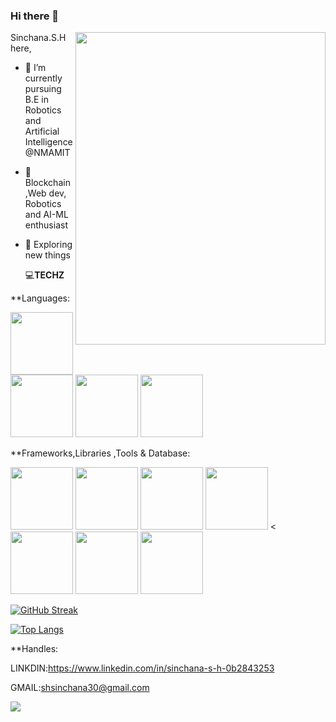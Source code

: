 ### Hi there 👋


<img align="right" width="400" height="500" src="https://user-images.githubusercontent.com/116704673/222961061-92cc20d7-e794-4eb5-acfa-76b1f993aadf.png">


Sinchana.S.H here,
- 🔭 I’m currently pursuing B.E in Robotics and Artificial Intelligence@NMAMIT
- 🌱 Blockchain ,Web dev, Robotics and AI-ML enthusiast
- 🍓 Exploring new things 
       
  💻**TECHZ**
   

**Languages:



 <img src="https://user-images.githubusercontent.com/116704673/220575989-f83bbca6-56ab-448c-9677-dbb3682ae5e2.png" width="100" height="100"> <img src="https://user-images.githubusercontent.com/116704673/220576101-71db229e-1780-4bbd-8753-2ce20933b99c.png" width="100" height="100">   <img src="https://user-images.githubusercontent.com/116704673/220576235-02fe15ed-14f3-413f-a15a-124fb4258d85.png" width="100" height="100">   <img src="https://user-images.githubusercontent.com/116704673/220582364-1910677c-8405-41ee-b709-86c07f5647dd.png" width="100" height="100">


**Frameworks,Libraries ,Tools & Database:


<img src="https://user-images.githubusercontent.com/116704673/220576972-e17651f5-5528-4e93-85ac-beae9e7537a8.png" width="100" height="100">   <img src="https://user-images.githubusercontent.com/116704673/220581396-922377c4-2d1a-46d1-9be4-c881e35fcd1d.png" width="100" height="100">  <img src="https://user-images.githubusercontent.com/116704673/220581685-5543c840-943c-44dd-a880-be1a6801697f.png" width="100" height="100">  <img src="https://user-images.githubusercontent.com/116704673/220582029-c7b15a47-20a6-403a-a22a-79e3af490743.png" width="100" height="100">   < <img src="https://user-images.githubusercontent.com/116704673/220587811-bd240ddd-d967-4288-a671-8798e0c6e562.png" width="100" height="100">    <img src="https://user-images.githubusercontent.com/116704673/224311798-43fcf9f1-ce40-45e5-92a3-be216b7da8c0.png" width="100" height="100">  <img src="https://github.com/Sinchana-SH/Sinchana-SH/assets/116704673/a70b043e-2fc2-4d41-82fb-006ba9abfdd6" width="100" height="100">

[![GitHub Streak](https://github-readme-streak-stats.herokuapp.com?user=kumawatlalit912&theme=radical&border_radius=5&fire=DD701B)](https://git.io/streak-stats)



[![Top Langs](https://github-readme-stats.vercel.app/api/top-langs/?username=kumawatlalit912&layout=compact&text_color=daf7dc&bg_color=151515)](https://github.com/kumawatlalit912/github-readme-stats)







**Handles:


LINKDIN:https://www.linkedin.com/in/sinchana-s-h-0b2843253 

GMAIL:shsinchana30@gmail.com

![](https://komarev.com/ghpvc/?username=Sinchana-SH&color=green)



 
 




       

